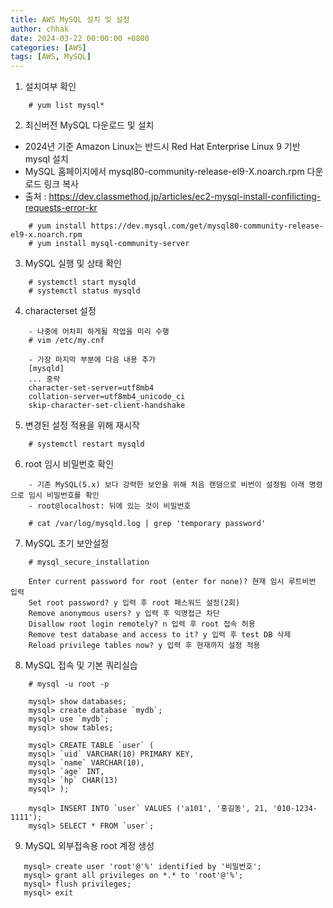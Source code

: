```yaml
---
title: AWS MySQL 설치 및 설정
author: chhak
date: 2024-03-22 00:00:00 +0800
categories: [AWS]
tags: [AWS, MySQL]
---
```


1. 설치여부 확인

```
    # yum list mysql*
```

2. 최신버전 MySQL 다운로드 및 설치
  - 2024년 기준 Amazon Linux는 반드시 Red Hat Enterprise Linux 9 기반 mysql 설치
  - MySQL 홈페이지에서 mysql80-community-release-el9-X.noarch.rpm 다운로드 링크 복사
  - 출처 : https://dev.classmethod.jp/articles/ec2-mysql-install-confilicting-requests-error-kr

```    
    # yum install https://dev.mysql.com/get/mysql80-community-release-el9-x.noarch.rpm
    # yum install mysql-community-server
```

3. MySQL 실행 및 상태 확인
```
    # systemctl start mysqld
    # systemctl status mysqld
```

4. characterset 설정

```
    - 나중에 어차피 하게될 작업을 미리 수행
    # vim /etc/my.cnf

    - 가장 마지막 부분에 다음 내용 추가
    [mysqld]
    ... 중략
    character-set-server=utf8mb4
    collation-server=utf8mb4_unicode_ci
    skip-character-set-client-handshake
```

5. 변경된 설정 적용을 위해 재시작

```
    # systemctl restart mysqld
```

6. root 임시 비밀번호 확인

```
    - 기존 MySQL(5.x) 보다 강력한 보안을 위해 처음 랜덤으로 비번이 설정됨 아래 명령으로 임시 비밀번호를 확인
    - root@localhost: 뒤에 있는 것이 비밀번호

    # cat /var/log/mysqld.log | grep 'temporary password'
```

7. MySQL 초기 보안설정

```
    # mysql_secure_installation

    Enter current password for root (enter for none)? 현재 임시 루트비번 입력
    Set root password? y 입력 후 root 패스워드 설정(2회)
    Remove anonymous users? y 입력 후 익명접근 차단
    Disallow root login remotely? n 입력 후 root 접속 허용
    Remove test database and access to it? y 입력 후 test DB 삭제
    Reload privilege tables now? y 입력 후 현재까지 설정 적용
```

8. MySQL 접속 및 기본 쿼리실습

```
    # mysql -u root -p

    mysql> show databases;
    mysql> create database `mydb`;
    mysql> use `mydb`;
    mysql> show tables;

    mysql> CREATE TABLE `user` (
    mysql> `uid` VARCHAR(10) PRIMARY KEY,
    mysql> `name` VARCHAR(10),
    mysql> `age` INT,
    mysql> `hp` CHAR(13)
    mysql> );

    mysql> INSERT INTO `user` VALUES ('a101', '홍길동', 21, '010-1234-1111');
    mysql> SELECT * FROM `user`;
```

9. MySQL 외부접속용 root 계정 생성

```
   mysql> create user 'root'@'%' identified by '비밀번호';
   mysql> grant all privileges on *.* to 'root'@'%';
   mysql> flush privileges;
   mysql> exit
```
